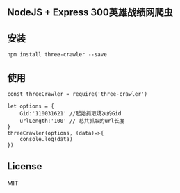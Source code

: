 ## NodeJS + Express 300英雄战绩网爬虫

## 安装

    npm install three-crawler --save

## 使用
    const threeCrawler = require('three-crawler')

    let options = {
        Gid:'110031621' //起始抓取场次的Gid
        urlLength:'100' // 总共抓取的url长度
    }
    threeCrawler(options, (data)=>{
        console.log(data)
    })

## License 

MIT
        
